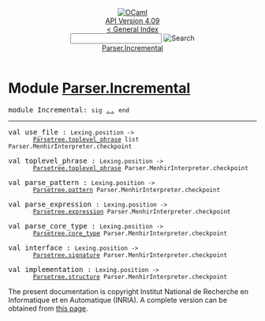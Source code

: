 <!-- ((! set title API !)) ((! set documentation !)) ((! set api !)) ((! set nobreadcrumb !)) -->
<div class="api"><header><nav class="toc brand"><a class="brand" href="https://ocaml.org/"><img src="colour-logo-gray.svg" class="svg" alt="OCaml"></a></nav><nav class="toc"><div class="toc_version"><a href="/docs" id="version-select">API Version 4.09</a></div><a href="index.html">&lt; General Index</a><div class="api_search"><input type="text" name="apisearch" id="api_search" oninput="mySearch(false);" onkeypress="this.oninput();" onclick="this.oninput();" onpaste="this.oninput();">
<img src="search_icon.svg" alt="Search" class="svg" onclick="mySearch(false)"></div>
<div id="search_results"></div><div class="toc_title"><a href="#top">Parser.Incremental</a></div><ul></ul></nav></header>

<h1>Module <a href="type_Parser.Incremental.html">Parser.Incremental</a></h1>

<pre><span id="MODULEIncremental"><span class="keyword">module</span> Incremental</span>: <code class="code"><span class="keyword">sig</span></code> <a href="Parser.Incremental.html">..</a> <code class="code"><span class="keyword">end</span></code></pre><hr width="100%">

<pre><span id="VALuse_file"><span class="keyword">val</span> use_file</span> : <code class="type">Lexing.position -&gt;<br>       <a href="Parsetree.html#TYPEtoplevel_phrase">Parsetree.toplevel_phrase</a> list Parser.MenhirInterpreter.checkpoint</code></pre>
<pre><span id="VALtoplevel_phrase"><span class="keyword">val</span> toplevel_phrase</span> : <code class="type">Lexing.position -&gt;<br>       <a href="Parsetree.html#TYPEtoplevel_phrase">Parsetree.toplevel_phrase</a> Parser.MenhirInterpreter.checkpoint</code></pre>
<pre><span id="VALparse_pattern"><span class="keyword">val</span> parse_pattern</span> : <code class="type">Lexing.position -&gt;<br>       <a href="Parsetree.html#TYPEpattern">Parsetree.pattern</a> Parser.MenhirInterpreter.checkpoint</code></pre>
<pre><span id="VALparse_expression"><span class="keyword">val</span> parse_expression</span> : <code class="type">Lexing.position -&gt;<br>       <a href="Parsetree.html#TYPEexpression">Parsetree.expression</a> Parser.MenhirInterpreter.checkpoint</code></pre>
<pre><span id="VALparse_core_type"><span class="keyword">val</span> parse_core_type</span> : <code class="type">Lexing.position -&gt;<br>       <a href="Parsetree.html#TYPEcore_type">Parsetree.core_type</a> Parser.MenhirInterpreter.checkpoint</code></pre>
<pre><span id="VALinterface"><span class="keyword">val</span> interface</span> : <code class="type">Lexing.position -&gt;<br>       <a href="Parsetree.html#TYPEsignature">Parsetree.signature</a> Parser.MenhirInterpreter.checkpoint</code></pre>
<pre><span id="VALimplementation"><span class="keyword">val</span> implementation</span> : <code class="type">Lexing.position -&gt;<br>       <a href="Parsetree.html#TYPEstructure">Parsetree.structure</a> Parser.MenhirInterpreter.checkpoint</code></pre>
<div class="copyright">The present documentation is copyright Institut National de Recherche en Informatique et en Automatique (INRIA). A complete version can be obtained from <a href="http://caml.inria.fr/pub/docs/manual-ocaml/">this page</a>.</div></div>